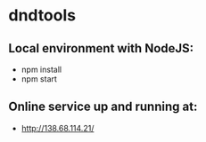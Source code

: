 # dndtools


## Local environment with NodeJS:

- npm install
- npm start

## Online service up and running at:
- http://138.68.114.21/
